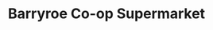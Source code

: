 ---
title: "Barryroe Co-op Supermarket"
url: /lislevane/barryroe-co-op-supermarket/
shop: supermarket
---